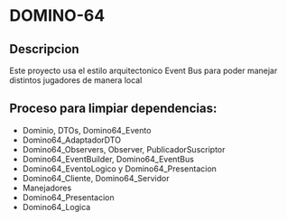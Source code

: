 # DOMINO-64
## Descripcion
Este proyecto usa el estilo arquitectonico Event Bus para poder manejar distintos jugadores de manera local

## Proceso para limpiar dependencias:
- Dominio, DTOs, Domino64_Evento
- Domino64_AdaptadorDTO
- Domino64_Observers, Observer, PublicadorSuscriptor
- Domino64_EventBuilder, Domino64_EventBus
- Domino64_EventoLogico y Domino64_Presentacion
- Domino64_Cliente, Domino64_Servidor
- Manejadores
- Domino64_Presentacion
- Domino64_Logica
